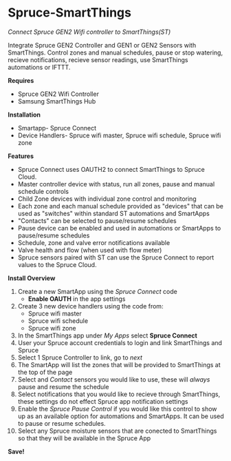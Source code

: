 # Spruce-SmartThings
*Connect Spruce GEN2 Wifi controller to SmartThings(ST)*

Integrate Spruce GEN2 Controller and GEN1 or GEN2 Sensors with SmartThings. Control zones and manual schedules, pause or stop watering, recieve notifications, recieve sensor readings, use SmartThings automations or IFTTT.

**Requires**
  - Spruce GEN2 Wifi Controller
  - Samsung SmartThings Hub
  
**Installation**
  - Smartapp- Spruce Connect
  - Device Handlers- Spruce wifi master, Spruce wifi schedule, Spruce wifi zone
  
**Features**
  - Spruce Connect uses OAUTH2 to connect SmartThings to Spruce Cloud.
  - Master controller device with status, run all zones, pause and manual schedule controls
  - Child Zone devices with individual zone control and monitoring
  - Each zone and each manual schedule provided as "devices" that can be used as "switches" within standard ST automations and SmartApps
  - "Contacts" can be selected to pause/resume schedules
  - Pause device can be enabled and used in automations or SmartApps to pause/resume schedules
  - Schedule, zone and valve error notifications available
  - Valve health and flow (when used with flow meter)
  - Spruce sensors paired with ST can use the Spruce Connect to report values to the Spruce Cloud.
  
**Install Overview**
  1. Create a new SmartApp using the *Spruce Connect* code
      - **Enable OAUTH** in the app settings
  2. Create 3 new device handlers using the code from:
      - Spruce wifi master
      - Spruce wifi schedule
      - Spruce wifi zone
  3. In the SmartThings app under *My Apps* select **Spruce Connect**
  4. User your Spruce account credentials to login and link SmartThings and Spruce
  5. Select 1 Spruce Controller to link, go to *next*
  6. The SmartApp will list the zones that will be provided to SmartThings at the top of the page
  7. Select and *Contact* sensors you would like to use, these will *always* pause and resume the schedule
  8. Select notifications that you would like to recieve through SmartThings, these settings do not effect Spruce app notification settings
  9. Enable the *Spruce Pause Control* if you would like this control to show up as an available option for automations and SmartApps.  It can be used to pause or resume schedules.
  10. Select any Spruce moisture sensors that are conected to SmartThings so that they will be available in the Spruce App
  
  **Save!**
